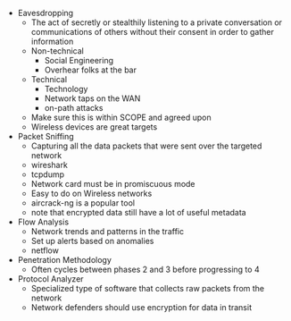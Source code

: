 - Eavesdropping
  - The act of secretly or stealthily listening to a private conversation or communications of others without their consent in order to gather information
  - Non-technical
    - Social Engineering
    - Overhear folks at the bar
  - Technical
    - Technology
    - Network taps on the WAN
    - on-path attacks
  - Make sure this is within SCOPE and agreed upon
  - Wireless devices are great targets
- Packet Sniffing
  - Capturing all the data packets that were sent over the targeted network
  - wireshark
  - tcpdump
  - Network card must be in promiscuous mode
  - Easy to do on Wireless networks
  - aircrack-ng is a popular tool
  - note that encrypted data still have a lot of useful metadata
- Flow Analysis
  - Network trends and patterns in the traffic
  - Set up alerts based on anomalies
  - netflow
- Penetration Methodology
  - Often cycles between phases 2 and 3 before progressing to 4 
- Protocol Analyzer
  - Specialized type of software that collects raw packets from the network 
  - Network defenders should use encryption for data in transit

